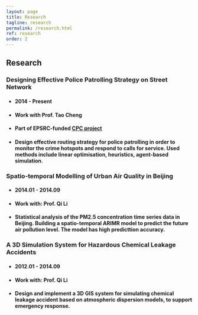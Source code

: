 ```yaml
---
layout: page
title: Research
tagline: research
permalink: /research.html
ref: research
order: 2
---
```

## Research
### Designing Effective Police Patrolling Strategy on Street Network
* #### 2014 - Present
* #### Work with Prof. Tao Cheng
* #### Part of EPSRC-funded [CPC project](http://www.ucl.ac.uk/cpc/)
* #### Design effective routing strategy for police patrolling in order to monitor the crime hotspots and respond to calls for service. Used methods include linear optimisation, heuristics, agent-based simulation.

### Spatio-temporal Modelling of Urban Air Quality in Beijing
* #### 2014.01 - 2014.09
* #### Work with: Prof. Qi Li
* #### Statistical analysis of the PM2.5 concentration time series data in Beijing. Building a spatio-temporal ARIMR model to predict the future air pollution level. The model has high predicttion accuracy.   

### A 3D Simulation System for Hazardous Chemical Leakage Accidents
* #### 2012.01 - 2014.09
* #### Work with: Prof. Qi Li
* #### Design and implement a 3D GIS system for simulating chemical leakage accident based on atmospheric dispersion models, to support emergency response.


